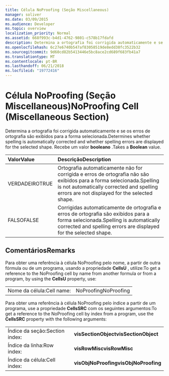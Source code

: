 ```yaml
---
title: Célula NoProofing (Seção Miscellaneous)
manager: soliver
ms.date: 03/09/2015
ms.audience: Developer
ms.topic: overview
localization_priority: Normal
ms.assetid: 668f993c-b4d1-4762-9801-c578b17fdafd
description: Determina a ortografia foi corrigida automaticamente e se os erros de ortografia são exibidos para a forma selecionada. Recebe um valor booleano.
ms.openlocfilehash: 6c27e6740b547af83058519de8edd38fc3522b32
ms.sourcegitcommit: 9d60cd82b5413446e5bc8ace2cd689f683fb41a7
ms.translationtype: MT
ms.contentlocale: pt-BR
ms.lasthandoff: 06/21/2018
ms.locfileid: "19772416"
---
```

# <a name="noproofing-cell-miscellaneous-section"></a><span data-ttu-id="8145a-104">Célula NoProofing (Seção Miscellaneous)</span><span class="sxs-lookup"><span data-stu-id="8145a-104">NoProofing Cell (Miscellaneous Section)</span></span>

<span data-ttu-id="8145a-105">Determina a ortografia foi corrigida automaticamente e se os erros de ortografia são exibidos para a forma selecionada.</span><span class="sxs-lookup"><span data-stu-id="8145a-105">Determines whether spelling is automatically corrected and whether spelling errors are displayed for the selected shape.</span></span> <span data-ttu-id="8145a-106">Recebe um valor **booleano** .</span><span class="sxs-lookup"><span data-stu-id="8145a-106">Takes a **Boolean** value.</span></span> 
  
|<span data-ttu-id="8145a-107">**Valor**</span><span class="sxs-lookup"><span data-stu-id="8145a-107">**Value**</span></span>|<span data-ttu-id="8145a-108">**Descrição**</span><span class="sxs-lookup"><span data-stu-id="8145a-108">**Description**</span></span>|
|:-----|:-----|
|<span data-ttu-id="8145a-109">VERDADEIRO</span><span class="sxs-lookup"><span data-stu-id="8145a-109">TRUE</span></span>  <br/> |<span data-ttu-id="8145a-110">Ortografia automaticamente não for corrigida e erros de ortografia não são exibidos para a forma selecionada.</span><span class="sxs-lookup"><span data-stu-id="8145a-110">Spelling is not automatically corrected and spelling errors are not displayed for the selected shape.</span></span>  <br/> |
|<span data-ttu-id="8145a-111">FALSO</span><span class="sxs-lookup"><span data-stu-id="8145a-111">FALSE</span></span>  <br/> |<span data-ttu-id="8145a-112">Corrigidas automaticamente de ortografia e erros de ortografia são exibidos para a forma selecionada.</span><span class="sxs-lookup"><span data-stu-id="8145a-112">Spelling is automatically corrected and spelling errors are displayed for the selected shape.</span></span>  <br/> |
   
## <a name="remarks"></a><span data-ttu-id="8145a-113">Comentários</span><span class="sxs-lookup"><span data-stu-id="8145a-113">Remarks</span></span>

<span data-ttu-id="8145a-114">Para obter uma referência à célula NoProofing pelo nome, a partir de outra fórmula ou de um programa, usando a propriedade **CellsU** , utilize:</span><span class="sxs-lookup"><span data-stu-id="8145a-114">To get a reference to the NoProofing cell by name from another formula or from a program, by using the **CellsU** property, use:</span></span> 
  
|||
|:-----|:-----|
|<span data-ttu-id="8145a-115">Nome da célula:</span><span class="sxs-lookup"><span data-stu-id="8145a-115">Cell name:</span></span>  <br/> |<span data-ttu-id="8145a-116">NoProofing</span><span class="sxs-lookup"><span data-stu-id="8145a-116">NoProofing</span></span>  <br/> |
   
<span data-ttu-id="8145a-117">Para obter uma referência à célula NoProofing pelo índice a partir de um programa, use a propriedade **CellsSRC** com os seguintes argumentos:</span><span class="sxs-lookup"><span data-stu-id="8145a-117">To get a reference to the NoProofing cell by index from a program, use the **CellsSRC** property with the following arguments:</span></span> 
  
|||
|:-----|:-----|
|<span data-ttu-id="8145a-118">Índice da seção:</span><span class="sxs-lookup"><span data-stu-id="8145a-118">Section index:</span></span>  <br/> |<span data-ttu-id="8145a-119">**visSectionObject**</span><span class="sxs-lookup"><span data-stu-id="8145a-119">**visSectionObject**</span></span> <br/> |
|<span data-ttu-id="8145a-120">Índice da linha:</span><span class="sxs-lookup"><span data-stu-id="8145a-120">Row index:</span></span>  <br/> |<span data-ttu-id="8145a-121">**visRowMisc**</span><span class="sxs-lookup"><span data-stu-id="8145a-121">**visRowMisc**</span></span> <br/> |
|<span data-ttu-id="8145a-122">Índice da célula:</span><span class="sxs-lookup"><span data-stu-id="8145a-122">Cell index:</span></span>  <br/> |<span data-ttu-id="8145a-123">**visObjNoProofing**</span><span class="sxs-lookup"><span data-stu-id="8145a-123">**visObjNoProofing**</span></span> <br/> |
   


